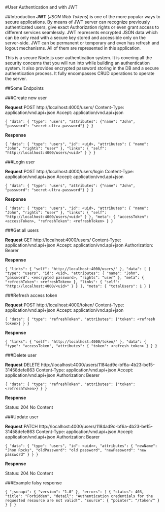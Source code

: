 #User Authentication and with JWT

##Introduction
**JWT** (_JSON Web Tokens_) is one of the more popular ways to secure applications. By means of JWT server can recognize previously authenticated users, give exact Authorization rights or even grant access to different services seamlessly. JWT represents encrypted JSON data which can be only read with a secure key stored and accessible only on the server-side. JWT can be permanent or temporary and even has refresh and logout mechanisms. All of them are represented in this application.

This is a secure Node.js user authentication system. It is covering all the security concerns that you will run into while building an authentication system. It also provides encrypted password storing in the DB and a secure authentication process. It fully encompasses CRUD operations to operate the server.

##Some Endpoints

###Create new user

**Request**
POST http://localhost:4000/users/
Content-Type: application/vnd.api+json
Accept: application/vnd.api+json

`{ "data": { "type": "users", "attributes": {"name": "John", "password": "secret-ultra-password"} } }`

**Response**

`{ "data": { "type": "users", "id": <uid>, "attributes": { "name": "John", "rights": "user" }, "links": { "self": "http://localhost:4000/users/<uid>" } } }`

###Login user

**Request**
POST http://localhost:4000/users/login
Content-Type: application/vnd.api+json
Accept: application/vnd.api+json

`{ "data": { "type": "users", "attributes": {"name": "John", "password": "secret-ultra-password"} } }`

**Response**

`{ "data": { "type": "users", "id": <uid>, "attributes": { "name": "John", "rights": "user" }, "links": { "self": "http://localhost:4000/users/<uid>" } }, "meta": { "accessToken": <accessToken>, "refreshToken": <refreshToken> } }`

###Get all users

**Request**
GET http://localhost:4000/users/
Content-Type: application/vnd.api+json
Accept: application/vnd.api+json
Authorization: Bearer <accessToken>

**Response**

`{ "links": { "self": "http://localhost:4000/users/" }, "data": [ { "type": "users", "id": <uid>, "attributes": { "name": "John", "password": <encrypted password>, "rights": "user" }, "meta": { "refreshToken": <refreshToken> }, "links": { "self": "http://localhost:4000/<uid>" } } ], "meta": { "totalUsers": 1 } }`

###Refresh access token

**Request**
POST http://localhost:4000/token/
Content-Type: application/vnd.api+json
Accept: application/vnd.api+json

`{ "data": { "type": "refreshToken", "attributes": {"token": <refresh token>} } }`

**Response**

`{ "links": { "self": "http://localhost:4000/token/" }, "data": { "type": "accessToken", "attributes": { "token": <refresh token> } } }`

###Delete user

**Request**
DELETE http://localhost:4000/users/1184ad9c-bf6a-4b23-be15-31458defe863
Content-Type: application/vnd.api+json
Accept: application/vnd.api+json
Authorization: Bearer <accessToken>

`{ "data": { "type": "refreshToken", "attributes": {"token": <refreshToken>} } }`

**Response**

Status: 204
No Content

###Update user

**Request**
PATCH http://localhost:4000/users/1184ad9c-bf6a-4b23-be15-31458defe863
Content-Type: application/vnd.api+json
Accept: application/vnd.api+json
Authorization: Bearer <accessToken>

`{ "data": { "type": "users", "id": <uid>>, "attributes": { "newName": "Jhon Rocks", "oldPassword": "old password", "newPassword": "new password" } } }`

**Response**

Status: 204
No Content

###Example falsy response

`{ "jsonapi": { "version": "1.0" }, "errors": [ { "status": 403, "title": "Forbidden", "detail": "Authentication credentials for the requested resource are not valid!", "source": { "pointer": "/token/" } } ] }`
